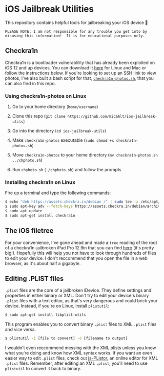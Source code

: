 # iOS Jailbreak Utilities
This repository contains helpful tools for jailbreaking your iOS device 📱
```
PLEASE NOTE: I am not responsible for any trouble you get into by misusing this information!  It is for educational purposes only.
```

## Checkra1n
Checkra1n is a bootloader vulnerablility that has already been exploited on iOS 12 and up devices.  You can download it [here](https://checkra.in) for Linux and Mac or follow the instructions below.  If you're looking to set up an SSH link to view photos, I've also built a bash script for that, [`checkra1n-photos.sh`](#), that you can also find in this repo.

### Using checkra1n-photos on Linux
1) Go to your home directory (`home/username`)

2) Clone this repo (`git clone https://github.com/micahlt/ios-jailbreak-utils`)

3) Go into the directory (`cd ios-jailbreak-utils`)

4) Make `checkra1n-photos` executable (`sudo chmod +x checkra1n-photos.sh`)

5) Move `checkra1n-photos` to your home directory (`mv checkra1n-photos.sh ../chphoto.sh`)

6) Run `chphoto.sh` (`./chphoto.sh`) and follow the prompts

### Installing checkra1n on Linux
Fire up a terminal and type the following commands: 
```bash
$ echo "deb https://assets.checkra.in/debian /" | sudo tee -a /etc/apt/sources.list
$ sudo apt-key adv --fetch-keys https://assets.checkra.in/debian/archive.key
$ sudo apt update
$ sudo apt-get install checkra1n
```

## The iOS filetree
For your convenience, I've gone ahead and made a `tree` reading of the root of a checkra1n-jailbroken iPad Pro 12.9in that you can find [here](#) (it's pretty big!).  Hopefully this will help you not have to look through hundreds of files to edit your device.  I don't reccommend that you open the file in a web browser, as it's about half a gigabyte.

## Editing .PLIST files
`.plist` files are the core of a jailbroken iDevice.  They define settings and properties in either binary or XML.  Don't try to edit your device's binary `.plist` files with a text editor, as that's very dangerous and could brick your device.  Instead, if you're on Linux, install `plistutil`: 
```bash
$ sudo apt-get install libplist-utils
```
This program enables you to convert binary `.plist` files to XML `.plist` files and vice versa.
```bash
$ plistutil -i [file to convert] -o [filename to output]
```
I wouldn't even reccommend messing with the XML plists unless you know what you're doing and know how XML syntax works.  If you want an even easier way to edit `.plist` files, check out [js-PListor](http://tustin2121.github.io/jsPlistor/), an online editor for XML `.plist` files.  Remember, after editing an XML `.plist`, you'll need to use `plistutil` to convert it back to binary.
